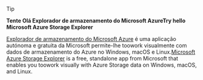 > [!TIP]
> 
> <span data-ttu-id="69fb5-101">**Tente Olá Explorador de armazenamento do Microsoft Azure**</span><span class="sxs-lookup"><span data-stu-id="69fb5-101">**Try hello Microsoft Azure Storage Explorer**</span></span>
> 
> <span data-ttu-id="69fb5-102">[Explorador de armazenamento do Microsoft Azure](../articles/vs-azure-tools-storage-manage-with-storage-explorer.md) é uma aplicação autónoma e gratuita da Microsoft permite-lhe toowork visualmente com dados de armazenamento do Azure no Windows, macOS e Linux.</span><span class="sxs-lookup"><span data-stu-id="69fb5-102">[Microsoft Azure Storage Explorer](../articles/vs-azure-tools-storage-manage-with-storage-explorer.md) is a free, standalone app from Microsoft that enables you toowork visually with Azure Storage data on Windows, macOS, and Linux.</span></span>
> 
> 

